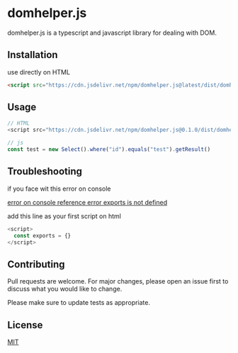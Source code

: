 # domhelper.js

domhelper.js is a typescript and javascript library for dealing with DOM.

## Installation

use directly on HTML

```html
<script src="https://cdn.jsdelivr.net/npm/domhelper.js@latest/dist/domhelper.js"></script>
```

## Usage

```js
// HTML
<script src="https://cdn.jsdelivr.net/npm/domhelper.js@0.1.0/dist/domhelper.js"></script>

// js
const test = new Select().where("id").equals("test").getResult()
```

## Troubleshooting
if you face wit this error on console

[error on console reference error exports is not defined](https://i.imgur.com/3DC5XyI.png)

add this line as your first script on html

```js
<script>
  const exports = {}
</script>
```

## Contributing

Pull requests are welcome. For major changes, please open an issue first
to discuss what you would like to change.

Please make sure to update tests as appropriate.

## License

[MIT](https://github.com/hxsggsz/domhelper.js/blob/master/LICENSE)